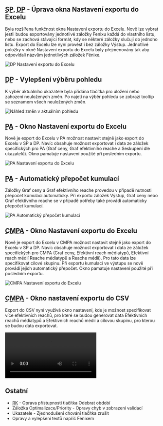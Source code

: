 ﻿---
categories: [fenix]
layout: fenix
---
## <abbr title="Strategický plán">SP</abbr>, <abbr title="Detailní plán">DP</abbr> - Úprava okna Nastavení exportu do Excelu
Byla rozšířena funkčnost okna Nastavení exportu do Excelu. Nově lze vybrat jestli budou exportovány jednotlivé záložky Fenixu každá do vlastního listu, nebo se zachová stávající formát, kdy se některé záložky slučují do jednoho listu. Export do Excelu lze nyní provést i bez záložky Výstup. Jednotlivé položky v okně Nastavení exportu do Excelu byly přejmenovány tak aby odpovídali názvům jednotlivých záložek Fénixe.

![DP Nastavení exportu do Excelu]({{site.url}}/data/dp_export_dialog.jpg "DP Nastavení exportu do Excelu")

## <abbr title="Detailní plán">DP</abbr> - Vylepšení výběru pohledu
K výběr aktuálního ukazatele byla přidána tlačítka pro uložení nebo zahození neuložených změn. Po najetí na výběr pohledu se zobrazí tooltip se seznamem všech neuložených změn.

![Náhled změn v aktuálním pohledu]({{site.url}}/data/ukazatele_nahled_zmen.jpg "Náhled změn v aktuálním pohledu")

## <abbr title="Postanalýza">PA</abbr> - Okno Nastavení exportu do Excelu
Nově je export do Excelu v PA možnost nastavit stejně jako export do Excelu v SP a DP. Navíc obsahuje možnost exportovat i data ze záložek specifických pro PA (Graf ceny, Graf efektivního reache a Seskupení dle ukazatelů). Okno pamatuje nastavení použité při posledním exportu.

![PA Nastavení exportu do Excelu]({{site.url}}/data/pa_export_dialog.jpg "PA Nastavení exportu do Excelu")

## <abbr title="Postanalýza">PA</abbr> - Automatický přepočet kumulací
Záložky Graf ceny a Graf efektivního reache provedou v případě nutnosti přepočet kumulací automaticky. Při exportu záložek Výstup, Graf ceny nebo Graf efektivního reache se v případě potřeby také provádí automaticky přepočet kumulací.

![PA Automatický přepočet kumulací]({{site.url}}/data/pa_automaticky_prepocet_kumulaci.jpg "PA Automatický přepočet kumulací")


## <abbr title="Krossmediální postanalýza">CMPA</abbr> - Okno Nastavení exportu do Excelu
Nově je export do Excelu v CMPA možnost nastavit stejně jako export do Excelu v SP a DP. Navíc obsahuje možnost exportovat i data ze záložek specifických pro CMPA (Graf ceny, Efektivní reach médiatypů, Efektivní reach médií Reache médiatypů a Reache médií). Pro tato data lze specifikovat cílové skupinu. Při exportu kumulací ve výstupu se nově provádí jejich automatický přepočet. Okno pamatuje nastavení použité při posledním exportu.

![CMPA Nastavení exportu do Excelu]({{site.url}}/data/cmpa_export_dialog.JPG "CMPA Nastavení exportu do Excelu")

## <abbr title="Krossmediální postanalýza">CMPA</abbr> - Okno nastavení exportu do CSV
Export do CSV nyní využívá okno nastavení, kde je možnost specifikovat více efektivních reachů, pro které se budou generovat data Efektivních reachů médiatypů a Efektivních reachů médií a cílovou skupinu, pro kterou se budou data exportovat. 

<video src="{{site.url}}/data/cmpa_csv_export.mp4" type="video/mp4" controls></video>

## Ostatní
<ul>
	<li><abbr title="Reachové křivky">RK</abbr> - Oprava přístupnosti tlačítka Odebrat období</li>	
	<li>Záložka Optimalizace/Priority - Opravy chyb v zobrazení validací</li>
	<li>Ukazatele - Zjednodušení chování tlačítka zrušit</li>
	<li>Opravy a vylepšení textů napříč Fenixem</li>	
</ul>